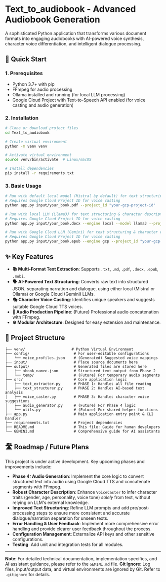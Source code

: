 # Text_to_audiobook - Advanced Audiobook Generation

A sophisticated Python application that transforms various document formats into engaging audiobooks with AI-powered voice synthesis, character voice differentiation, and intelligent dialogue processing.

## 🚀 **Quick Start**

### 1. Prerequisites
- Python 3.7+ with pip
- FFmpeg for audio processing
- Ollama installed and running (for local LLM processing)
- Google Cloud Project with Text-to-Speech API enabled (for voice casting and audio generation)

### 2. Installation
```bash
# Clone or download project files
cd Text_to_audiobook

# Create virtual environment
python -m venv venv

# Activate virtual environment
source venv/bin/activate  # Linux/macOS

# Install dependencies
pip install -r requirements.txt
```

### 3. Basic Usage
```bash
# Run with default local model (Mistral by default) for text structuring & character description
# Requires Google Cloud Project ID for voice casting
python app.py input/your_book.pdf --project_id "your-gcp-project-id"

# Run with local LLM (Llama3) for text structuring & character description
# Requires Google Cloud Project ID for voice casting
python app.py input/your_book.docx --engine local --model llama3 --project_id "your-gcp-project-id"

# Run with Google Cloud LLM (Gemini) for text structuring & character description
# Requires Google Cloud Project ID for voice casting
python app.py input/your_book.epub --engine gcp --project_id "your-gcp-project-id"
```

## ✨ **Key Features**

- **📚 Multi-Format Text Extraction**: Supports `.txt`, `.md`, `.pdf`, `.docx`, `.epub`, `.mobi`.
- **🗣️ AI-Powered Text Structuring**: Converts raw text into structured JSON, separating narration and dialogue, using either local (Mistral or Ollama) or Google Cloud (Gemini) LLMs.
- **🎭 Character Voice Casting**: Identifies unique speakers and suggests suitable Google Cloud TTS voices.
- **🎵 Audio Production Pipeline**: (Future) Professional audio concatenation with FFmpeg.
- **⚙️ Modular Architecture**: Designed for easy extension and maintenance.

## 📁 **Project Structure**

```
├── venv/                     # Python Virtual Environment
├── config/                    # For user-editable configurations
│   └── voice_profiles.json    # (Generated) Suggested voice mappings
├── input/                     # Place source documents here
├── output/                    # Generated files are stored here
│   ├── <book_name>.json       # Structured text output from Phase 2
│   └── temp/                  # (Future) For temporary audio segments
├── src/                       # Core application logic
│   ├── text_extractor.py      # PHASE 1: Handles all file reading
│   ├── text_structurer.py     # PHASE 2: Handles AI-based text analysis
│   ├── voice_caster.py        # PHASE 3: Handles character voice suggestions
│   ├── audio_generator.py     # (Future) For Phase 4 logic
│   └── utils.py               # (Future) For shared helper functions
├── app.py                     # Main application entry point & CLI handler
├── requirements.txt           # Project dependencies
├── README.md                  # This file: Guide for human developers
└── GEMINI.md                  # Comprehensive guide for AI assistants
```

## 🛣️ **Roadmap / Future Plans**

This project is under active development. Key upcoming phases and improvements include:

*   **Phase 4: Audio Generation**: Implement the core logic to convert structured text into audio using Google Cloud TTS and concatenate segments with FFmpeg.
*   **Robust Character Description**: Enhance `VoiceCaster` to infer character traits (gender, age, personality, voice tone) *solely* from text, without relying on LLM's external knowledge.
*   **Improved Text Structuring**: Refine LLM prompts and add pre/post-processing steps to ensure more consistent and accurate dialogue/narration separation for unseen texts.
*   **Error Handling & User Feedback**: Implement more comprehensive error handling and provide clearer user feedback throughout the process.
*   **Configuration Management**: Externalize API keys and other sensitive configurations.
*   **Testing**: Add unit and integration tests for all modules.

---

**Note**: For detailed technical documentation, implementation specifics, and AI assistant guidance, please refer to the `GEMINI.md` file.
**Git Ignore**: Log files, input/output data, and virtual environments are ignored by Git. Refer to `.gitignore` for details.